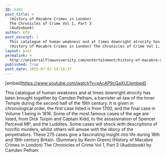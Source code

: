 ```yaml
---
ID: 5201
post_title: >
  (History of Macabre Crimes in London)
  The Chronicles of Crime Vol 1, Part 3
  (Audiobook)
author: UfU
post_excerpt: |
  This catalogue of human weakness and at times downright atrocity has been brought together by Camden Pelham, a barrister-at-law of the Inner Temple during the second half of the 19th century. It is given in chronological order, the first case listed is from 1700, and the final case in Volume 1 being in 1816. Some of the most famous cases of the age are listed, from Dick Turpin and Captain Kidd, to the assassination of Spencer Perceval MP, and the Luddites. Some cases will shock with descriptions of horrific murders, whilst others will amuse with the idiocy of the perpetrators. These 275 cases give a fascinating insight into life during 18th and 19th century Britain. (Summary by Kevin Green)
  (History of Macabre Crimes in London) The Chronicles of Crime Vol 1, Part 3 (Audiobook) by Camden Pelham
layout: post
permalink: >
  http://universalflowuniversity.com/entertainment/history-of-macabre-crimes-in-london-the-chronicles-of-crime-vol-1-part-3-audiobook/
published: true
post_date: 2015-07-01 19:18:37
---
```

[embed]https://www.youtube.com/watch?v=eAcAP9cQaXU[/embed]<br>
<p>This catalogue of human weakness and at times downright atrocity has been brought together by Camden Pelham, a barrister-at-law of the Inner Temple during the second half of the 19th century. It is given in chronological order, the first case listed is from 1700, and the final case in Volume 1 being in 1816. Some of the most famous cases of the age are listed, from Dick Turpin and Captain Kidd, to the assassination of Spencer Perceval MP, and the Luddites. Some cases will shock with descriptions of horrific murders, whilst others will amuse with the idiocy of the perpetrators. These 275 cases give a fascinating insight into life during 18th and 19th century Britain. (Summary by Kevin Green)
(History of Macabre Crimes in London) The Chronicles of Crime Vol 1, Part 3 (Audiobook) by Camden Pelham</p>
